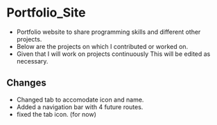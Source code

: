 # Portfolio_Site
+ Portfolio website to share programming skills and different other projects. 
+ Below are the projects on which I contributed or worked on.
+ Given that I will work on projects continuously This will be edited as necessary.

## Changes    
+ Changed tab to accomodate icon and name.
+ Added a navigation bar with 4 future routes.
+ fixed the tab icon. (for now)

